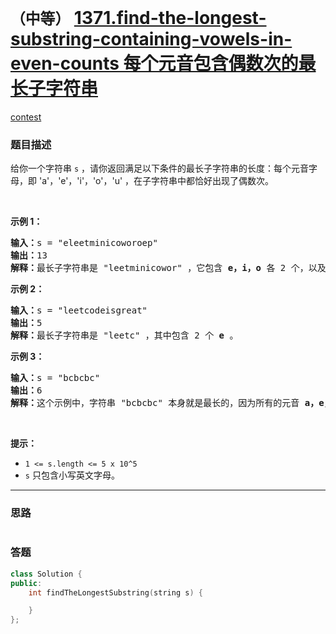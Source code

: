 # `（中等）` [1371.find-the-longest-substring-containing-vowels-in-even-counts 每个元音包含偶数次的最长子字符串](https://leetcode-cn.com/problems/find-the-longest-substring-containing-vowels-in-even-counts/)

[contest](https://leetcode-cn.com/contest/biweekly-contest-21/problems/find-the-longest-substring-containing-vowels-in-even-counts/)

### 题目描述
<p>给你一个字符串&nbsp;<code>s</code>&nbsp;，请你返回满足以下条件的最长子字符串的长度：每个元音字母，即&nbsp;'a'，'e'，'i'，'o'，'u' ，在子字符串中都恰好出现了偶数次。</p>

<p>&nbsp;</p>

<p><strong>示例 1：</strong></p>

<pre><strong>输入：</strong>s = "eleetminicoworoep"
<strong>输出：</strong>13
<strong>解释：</strong>最长子字符串是 "leetminicowor" ，它包含 <strong>e，i，o</strong>&nbsp;各 2 个，以及 0 个 <strong>a</strong>，<strong>u </strong>。
</pre>

<p><strong>示例 2：</strong></p>

<pre><strong>输入：</strong>s = "leetcodeisgreat"
<strong>输出：</strong>5
<strong>解释：</strong>最长子字符串是 "leetc" ，其中包含 2 个 <strong>e</strong> 。
</pre>

<p><strong>示例 3：</strong></p>

<pre><strong>输入：</strong>s = "bcbcbc"
<strong>输出：</strong>6
<strong>解释：</strong>这个示例中，字符串 "bcbcbc" 本身就是最长的，因为所有的元音 <strong>a，</strong><strong>e，</strong><strong>i，</strong><strong>o，</strong><strong>u</strong> 都出现了 0 次。
</pre>

<p>&nbsp;</p>

<p><strong>提示：</strong></p>

<ul>
	<li><code>1 &lt;= s.length &lt;= 5 x 10^5</code></li>
	<li><code>s</code>&nbsp;只包含小写英文字母。</li>
</ul>

            

---
### 思路
```
```



### 答题
``` C++
class Solution {
public:
    int findTheLongestSubstring(string s) {

    }
};
```




